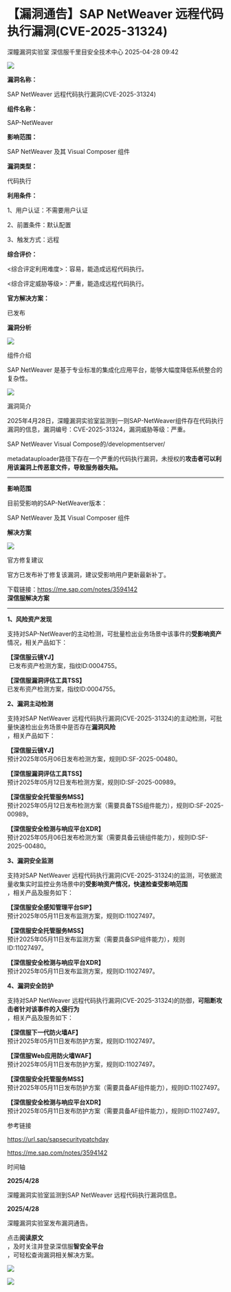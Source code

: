 #  【漏洞通告】SAP NetWeaver 远程代码执行漏洞(CVE-2025-31324)   
深瞳漏洞实验室  深信服千里目安全技术中心   2025-04-28 09:42  
  
![](https://mmbiz.qpic.cn/mmbiz_gif/w8NHw6tcQ5zWo8ByeuRtU797cB9rPticFJ0lNg27fBSM6V016p7le79wltC0vtE7oqr1pLtkoic87jwL92csEt4Q/640?wx_fmt=gif&from=appmsg "")  
  
**漏洞名称：**  
  
SAP NetWeaver 远程代码执行漏洞(CVE-2025-31324)  
  
**组件名称：**  
  
SAP-NetWeaver  
  
**影响范围：**  
  
SAP NetWeaver 及其 Visual Composer 组件  
  
**漏洞类型：**  
  
代码执行  
  
**利用条件：**  
  
1、用户认证：不需要用户认证  
  
2、前置条件：默认配置  
  
3、触发方式：远程  
  
**综合评价：**  
  
<综合评定利用难度>：容易，能造成远程代码执行。  
  
<综合评定威胁等级>：严重，能造成远程代码执行。  
  
**官方解决方案：**  
  
已发布  
  
  
  
  
**漏洞分析**  
  
![](https://mmbiz.qpic.cn/mmbiz_gif/w8NHw6tcQ5zc5YicHBL7EjVLCyibPa2CX8mjmonGWvy0T8uO9R14GPLFU1MvicO9gSUltfPQffiaayic9wm72VL8VEg/640?wx_fmt=gif&from=appmsg "")  
  
组件介绍  
  
  
SAP NetWeaver 是基于专业标准的集成化应用平台，能够大幅度降低系统整合的复杂性。  
  
![](https://mmbiz.qpic.cn/mmbiz_gif/w8NHw6tcQ5zc5YicHBL7EjVLCyibPa2CX8mjmonGWvy0T8uO9R14GPLFU1MvicO9gSUltfPQffiaayic9wm72VL8VEg/640?wx_fmt=gif&from=appmsg "")  
  
漏洞简介  
  
  
2025年4月28日，深瞳漏洞实验室监测到一则SAP-NetWeaver组件存在代码执行漏洞的信息，漏洞编号：CVE-2025-31324，漏洞威胁等级：严重。  
  
SAP NetWeaver Visual Compose的/developmentserver/  
  
metadatauploader路径下存在一个严重的代码执行漏洞，未授权的**攻击者可以利用该漏洞上传恶意文件，导致服务器失陷。**  
  
****  
  
**影响范围**  
  
目前受影响的SAP-NetWeaver版本：  
  
SAP NetWeaver 及其 Visual Composer 组件  
  
  
  
**解决方案**  
  
  
![](https://mmbiz.qpic.cn/mmbiz_gif/w8NHw6tcQ5zc5YicHBL7EjVLCyibPa2CX8mjmonGWvy0T8uO9R14GPLFU1MvicO9gSUltfPQffiaayic9wm72VL8VEg/640?wx_fmt=gif&from=appmsg "")  
  
官方修复建议  
  
  
官方已发布补丁修复该漏洞，建议受影响用户更新最新补丁。  
  
下载链接：https://me.sap.com/notes/3594142  
**深信服解决方案**  
****  
**1、风险资产发现**  
  
支持对SAP-NetWeaver的主动检测，可批量检出业务场景中该事件的**受影响资产**  
情况，相关产品如下：  
  
**【深信服云镜YJ】**  
 已发布资产检测方案，指纹ID:0004755。  
  
**【深信服漏洞评估工具TSS】**  
已发布资产检测方案，指纹ID:0004755。  
  
  
**2、漏洞主动检测**  
  
支持对SAP NetWeaver 远程代码执行漏洞(CVE-2025-31324)的主动检测，可批量快速检出业务场景中是否存在**漏洞风险**  
，相关产品如下：  
  
**【深信服云镜YJ】**  
预计2025年05月06日发布检测方案，规则ID:SF-2025-00480。  
  
**【深信服漏洞评估工具TSS】**  
预计2025年05月12日发布检测方案，规则ID:SF-2025-00989。  
  
**【深信服安全托管服务MSS】**  
预计2025年05月12日发布检测方案（需要具备TSS组件能力），规则ID:SF-2025-00989。  
  
**【深信服安全检测与响应平台XDR】**  
预计2025年05月06日发布检测方案（需要具备云镜组件能力），规则ID:SF-2025-00480。  
  
  
**3、漏洞安全监测**  
  
支持对SAP NetWeaver 远程代码执行漏洞(CVE-2025-31324)的监测，可依据流量收集实时监控业务场景中的**受影响资产情况，快速检查受影响范围**  
，相关产品及服务如下：  
  
**【深信服安全感知管理平台SIP】**  
预计2025年05月11日发布监测方案，规则ID:11027497。  
  
**【深信服安全托管服务MSS】**  
预计2025年05月11日发布监测方案（需要具备SIP组件能力），规则ID:11027497。  
  
**【深信服安全检测与响应平台XDR】**  
预计2025年05月11日发布监测方案，规则ID:11027497。  
  
  
**4、漏洞安全防护**  
  
支持对SAP NetWeaver 远程代码执行漏洞(CVE-2025-31324)的防御，**可阻断攻击者针对该事件的入侵行为**  
，相关产品及服务如下：  
  
**【深信服下一代防火墙AF】**  
预计2025年05月11日发布防护方案，规则ID:11027497。  
  
**【深信服Web应用防火墙WAF】**  
预计2025年05月11日发布防护方案，规则ID:11027497。  
  
**【深信服安全托管服务MSS】**  
预计2025年05月11日发布防护方案（需要具备AF组件能力），规则ID:11027497。  
  
**【深信服安全检测与响应平台XDR】**  
预计2025年05月11日发布防护方案（需要具备AF组件能力），规则ID:11027497。  
  
  
  
参考链接  
  
  
  
https://url.sap/sapsecuritypatchday  
  
https://me.sap.com/notes/3594142  
  
  
  
时间轴  
  
  
  
**2025/4/28**  
  
深瞳漏洞实验室监测到SAP NetWeaver 远程代码执行漏洞信息。  
  
  
**2025/4/28**  
  
深瞳漏洞实验室发布漏洞通告。  
  
点击**阅读原文**  
，及时关注并登录深信服**智安全平台**  
，可轻松查询漏洞相关解决方案。  
  
![](https://mmbiz.qpic.cn/mmbiz_png/w8NHw6tcQ5zc5YicHBL7EjVLCyibPa2CX85tAJBKibc7JtoxlQOHNzYibJLO4Il6B2JCYrwWKa3urMt7p23tlLMG0w/640?wx_fmt=png&from=appmsg "")  
  
![](https://mmbiz.qpic.cn/mmbiz_jpg/w8NHw6tcQ5zvcIHbwGGYKbqDVYsVKzNNia1jYtHf49C7133AlDXAgex2W4lFvpia56tjQQDkiauNBrl08YbxqG01A/640?wx_fmt=jpeg&from=appmsg "")  
  
  

